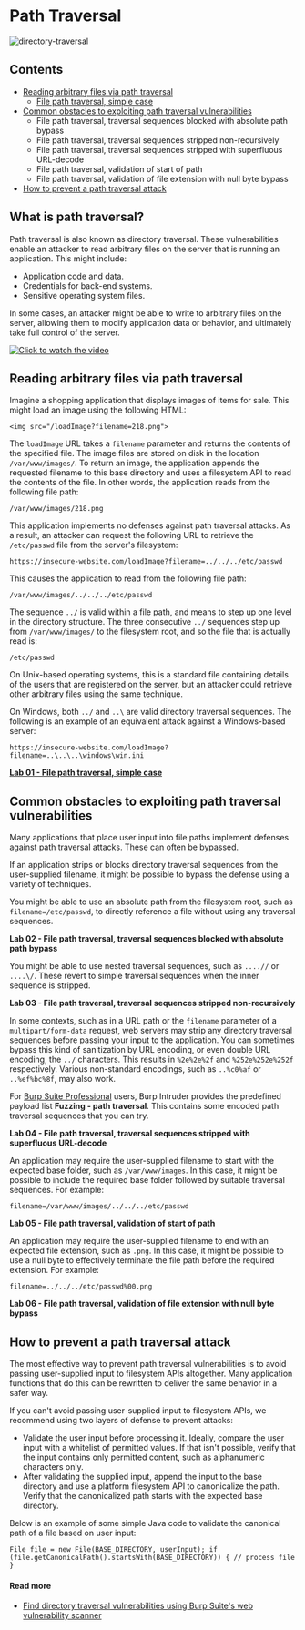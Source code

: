 # Path Traversal

![directory-traversal](https://github.com/acibojbp/Burp-Suite-Academy/assets/164168280/1df3c2bb-6acb-42e3-928d-4635f0b7e4a5)

## Contents
- [Reading arbitrary files via path traversal](#reading-arbitrary-files-via-path-traversal)
  - [File path traversal, simple case](/server-side-topics/path-traversal/lab-01/README.md#file-path-traversal-simple-case)
- [Common obstacles to exploiting path traversal vulnerabilities](#common-obstacles-to-exploiting-path-traversal-vulnerabilities)
  - File path traversal, traversal sequences blocked with absolute path bypass
  - File path traversal, traversal sequences stripped non-recursively
  - File path traversal, traversal sequences stripped with superfluous URL-decode
  - File path traversal, validation of start of path
  - File path traversal, validation of file extension with null byte bypass
- [How to prevent a path traversal attack](#how-to-prevent-a-path-traversal-attack)

  
## What is path traversal?

Path traversal is also known as directory traversal. These vulnerabilities enable an attacker to read arbitrary files on the server that is running an application. This might include:

- Application code and data.
- Credentials for back-end systems.
- Sensitive operating system files.

In some cases, an attacker might be able to write to arbitrary files on the server, allowing them to modify application data or behavior, and ultimately take full control of the server.

[![Click to watch the video](http://img.youtube.com/vi/NQwUDLMOrHo/0.jpg)](https://youtu.be/NQwUDLMOrHo)

## Reading arbitrary files via path traversal

Imagine a shopping application that displays images of items for sale. This might load an image using the following HTML:

`<img src="/loadImage?filename=218.png">`

The `loadImage` URL takes a `filename` parameter and returns the contents of the specified file. The image files are stored on disk in the location `/var/www/images/`. To return an image, the application appends the requested filename to this base directory and uses a filesystem API to read the contents of the file. In other words, the application reads from the following file path:

`/var/www/images/218.png`

This application implements no defenses against path traversal attacks. As a result, an attacker can request the following URL to retrieve the `/etc/passwd` file from the server's filesystem:

`https://insecure-website.com/loadImage?filename=../../../etc/passwd`

This causes the application to read from the following file path:

`/var/www/images/../../../etc/passwd`

The sequence `../` is valid within a file path, and means to step up one level in the directory structure. The three consecutive `../` sequences step up from `/var/www/images/` to the filesystem root, and so the file that is actually read is:

`/etc/passwd`

On Unix-based operating systems, this is a standard file containing details of the users that are registered on the server, but an attacker could retrieve other arbitrary files using the same technique.

On Windows, both `../` and `..\` are valid directory traversal sequences. The following is an example of an equivalent attack against a Windows-based server:

`https://insecure-website.com/loadImage?filename=..\..\..\windows\win.ini`

[**Lab 01 - File path traversal, simple case**]((/server-side-topics/path-traversal/lab-01/README.md#file-path-traversal-simple-case))

## Common obstacles to exploiting path traversal vulnerabilities

Many applications that place user input into file paths implement defenses against path traversal attacks. These can often be bypassed.

If an application strips or blocks directory traversal sequences from the user-supplied filename, it might be possible to bypass the defense using a variety of techniques.

You might be able to use an absolute path from the filesystem root, such as `filename=/etc/passwd`, to directly reference a file without using any traversal sequences.


**Lab 02 - File path traversal, traversal sequences blocked with absolute path bypass**

You might be able to use nested traversal sequences, such as `....//` or `....\/`. These revert to simple traversal sequences when the inner sequence is stripped.


**Lab 03 - File path traversal, traversal sequences stripped non-recursively**

In some contexts, such as in a URL path or the `filename` parameter of a `multipart/form-data` request, web servers may strip any directory traversal sequences before passing your input to the application. You can sometimes bypass this kind of sanitization by URL encoding, or even double URL encoding, the `../` characters. This results in `%2e%2e%2f` and `%252e%252e%252f` respectively. Various non-standard encodings, such as `..%c0%af` or `..%ef%bc%8f`, may also work.

For [Burp Suite Professional](https://portswigger.net/burp/pro) users, Burp Intruder provides the predefined payload list **Fuzzing - path traversal**. This contains some encoded path traversal sequences that you can try.

**Lab 04 - File path traversal, traversal sequences stripped with superfluous URL-decode**

An application may require the user-supplied filename to start with the expected base folder, such as `/var/www/images`. In this case, it might be possible to include the required base folder followed by suitable traversal sequences. For example:

`filename=/var/www/images/../../../etc/passwd`


**Lab 05 - File path traversal, validation of start of path**

An application may require the user-supplied filename to end with an expected file extension, such as `.png`. In this case, it might be possible to use a null byte to effectively terminate the file path before the required extension. For example:

`filename=../../../etc/passwd%00.png`

**Lab 06 - File path traversal, validation of file extension with null byte bypass**

## How to prevent a path traversal attack

The most effective way to prevent path traversal vulnerabilities is to avoid passing user-supplied input to filesystem APIs altogether. Many application functions that do this can be rewritten to deliver the same behavior in a safer way.

If you can't avoid passing user-supplied input to filesystem APIs, we recommend using two layers of defense to prevent attacks:

- Validate the user input before processing it. Ideally, compare the user input with a whitelist of permitted values. If that isn't possible, verify that the input contains only permitted content, such as alphanumeric characters only.
- After validating the supplied input, append the input to the base directory and use a platform filesystem API to canonicalize the path. Verify that the canonicalized path starts with the expected base directory.

Below is an example of some simple Java code to validate the canonical path of a file based on user input:

`File file = new File(BASE_DIRECTORY, userInput); if (file.getCanonicalPath().startsWith(BASE_DIRECTORY)) { // process file }`

#### Read more

- [Find directory traversal vulnerabilities using Burp Suite's web vulnerability scanner](https://portswigger.net/burp/vulnerability-scanner)
